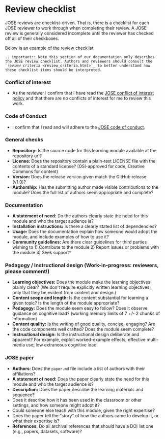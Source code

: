 Review checklist
================

JOSE reviews are checklist-driven. That is, there is a checklist for each JOSE reviewer to work through when completing their review. A JOSE review is generally considered incomplete until the reviewer has checked off all of their checkboxes.

Below is an example of the review checklist.

```eval_rst
.. important:: Note this section of our documentation only describes the JOSE review checklist. Authors and reviewers should consult the `review criteria <review_criteria.html>`_ to better understand how these checklist items should be interpreted.
```

### Conflict of interest

- As the reviewer I confirm that I have read the [JOSE conflict of interest policy](reviewer_guidelines.html#jose-conflict-of-interest-policy) and that there are no conflicts of interest for me to review this work.

### Code of Conduct

- I confirm that I read and will adhere to the [JOSE code of conduct](https://jose.theoj.org/about#code_of_conduct).

### General checks

- **Repository:** Is the source code for this learning module available at the repository url?
- **License:** Does the repository contain a plain-text LICENSE file with the contents of a standard license? (OSI-approved for code, Creative Commons for content)
- **Version:** Does the release version given match the GitHub release (v1.0)?
- **Authorship:** Has the submitting author made visible contributions to the module? Does the full list of authors seem appropriate and complete?

### Documentation

- **A statement of need:** Do the authors clearly state the need for this module and who the target audience is?
- **Installation instructions:** Is there a clearly stated list of dependencies?
- **Usage:** Does the documentation explain how someone would adopt the module, and include examples of how to use it?
- **Community guidelines:** Are there clear guidelines for third parties wishing to 1) Contribute to the module 2) Report issues or problems with the module 3) Seek support?

### Pedagogy / Instructional design (Work-in-progress: reviewers, please comment!)

- **Learning objectives:** Does the module make the learning objectives plainly clear? (We don't require explicitly written learning objectives; only that they be evident from content and design.)
- **Content scope and length:** Is the content substantial for learning a given topic? Is the length of the module appropriate?
- **Pedagogy:** Does the module seem easy to follow? Does it observe guidance on cognitive load? (working memory limits of 7 +/- 2 chunks of information)
- **Content quality:** Is the writing of good quality, concise, engaging? Are the code components well crafted? Does the module seem complete?
- **Instructional design:** Is the instructional design deliberate and apparent? For example, exploit worked-example effects; effective multi-media use; low extraneous cognitive load.

### JOSE paper

- **Authors:** Does the `paper.md` file include a list of authors with their affiliations?
- **A statement of need:** Does the paper clearly state the need for this module and who the target audience is?
- **Description:** Does the paper describe the learning materials and sequence?
- Does it describe how it has been used in the classroom or other settings, and how someone might adopt it?
- Could someone else teach with this module, given the right expertise?
- Does the paper tell the "story" of how the authors came to develop it, or what their expertise is?
- **References:** Do all archival references that should have a DOI list one (e.g., papers, datasets, software)?
